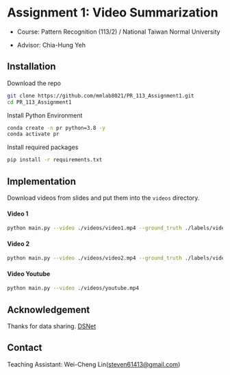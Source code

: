 # Assignment 1: Video Summarization
- Course: Pattern Recognition (113/2) / National Taiwan Normal University

- Advisor: Chia-Hung Yeh

## Installation 
Download the repo
```bash
git clone https://github.com/mmlab8021/PR_113_Assignment1.git
cd PR_113_Assignment1
```

Install Python Environment
```bash
conda create -n pr python=3.8 -y
conda activate pr
```

Install required packages
```bash
pip install -r requirements.txt
```


## Implementation
Download videos from slides and put them into the `videos` directory.

#### Video 1
```bash
python main.py --video ./videos/video1.mp4 --ground_truth ./labels/video1.json
```

#### Video 2
```bash
python main.py --video ./videos/video2.mp4 --ground_truth ./labels/video2.json 
```

#### Video Youtube
```bash
python main.py --video ./videos/youtube.mp4
```

## Acknowledgement
Thanks for data sharing.
[DSNet](https://github.com/li-plus/DSNet)

## Contact
Teaching Assistant: Wei-Cheng Lin(steven61413@gmail.com)
